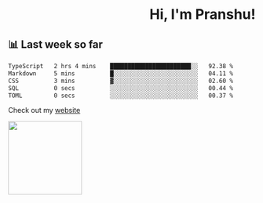 <div align="right" >
   
   <H1>Hi, I'm Pranshu!</H1>

</div>

## 📊 Last week so far
<!--START_SECTION:waka-->

```txt
TypeScript   2 hrs 4 mins    ███████████████████████░░   92.38 %
Markdown     5 mins          █░░░░░░░░░░░░░░░░░░░░░░░░   04.11 %
CSS          3 mins          ▓░░░░░░░░░░░░░░░░░░░░░░░░   02.60 %
SQL          0 secs          ░░░░░░░░░░░░░░░░░░░░░░░░░   00.44 %
TOML         0 secs          ░░░░░░░░░░░░░░░░░░░░░░░░░   00.37 %
```

<!--END_SECTION:waka-->

Check out my [website](https://pranshu05.vercel.app)

<img align="left" width="150" src="https://user-images.githubusercontent.com/70943732/209951571-93b7afe5-f523-4683-b725-5d94b287e94e.png">

